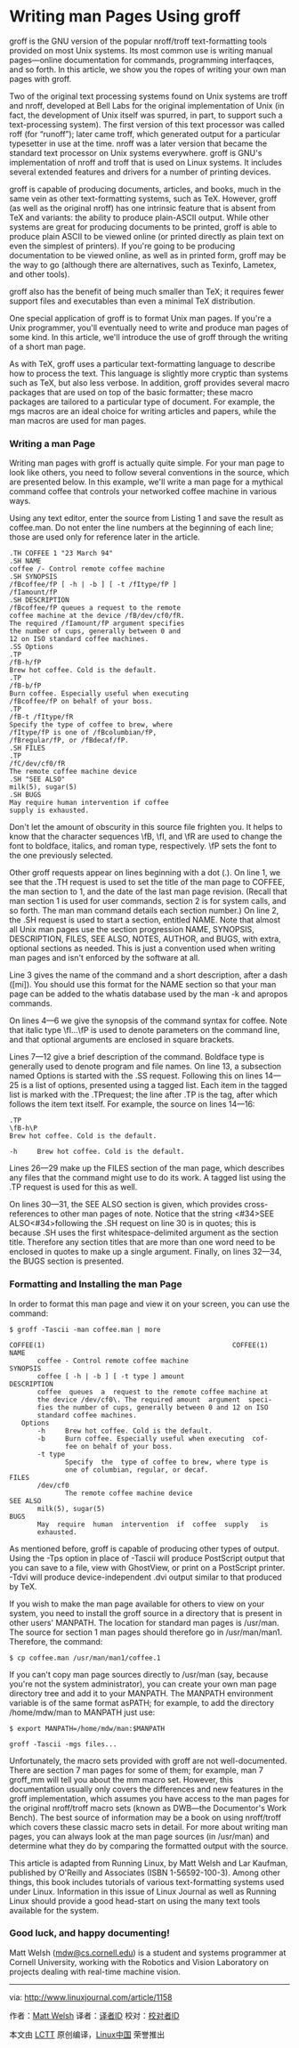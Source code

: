 Writing man Pages Using groff
===================

groff is the GNU version of the popular nroff/troff text-formatting tools provided on most Unix systems. Its most common use is writing manual pages—online documentation for commands, programming interfaqces, and so forth. In this article, we show you the ropes of writing your own man pages with groff.

Two of the original text processing systems found on Unix systems are troff and nroff, developed at Bell Labs for the original implementation of Unix (in fact, the development of Unix itself was spurred, in part, to support such a text-processing system). The first version of this text processor was called roff (for “runoff”); later came troff, which generated output for a particular typesetter in use at the time. nroff was a later version that became the standard text processor on Unix systems everywhere. groff is GNU's implementation of nroff and troff that is used on Linux systems. It includes several extended features and drivers for a number of printing devices.

groff is capable of producing documents, articles, and books, much in the same vein as other text-formatting systems, such as TeX. However, groff (as well as the original nroff) has one intrinsic feature that is absent from TeX and variants: the ability to produce plain-ASCII output. While other systems are great for producing documents to be printed, groff is able to produce plain ASCII to be viewed online (or printed directly as plain text on even the simplest of printers). If you're going to be producing documentation to be viewed online, as well as in printed form, groff may be the way to go (although there are alternatives, such as Texinfo, Lametex, and other tools).

groff also has the benefit of being much smaller than TeX; it requires fewer support files and executables than even a minimal TeX distribution.

One special application of groff is to format Unix man pages. If you're a Unix programmer, you'll eventually need to write and produce man pages of some kind. In this article, we'll introduce the use of groff through the writing of a short man page.

As with TeX, groff uses a particular text-formatting language to describe how to process the text. This language is slightly more cryptic than systems such as TeX, but also less verbose. In addition, groff provides several macro packages that are used on top of the basic formatter; these macro packages are tailored to a particular type of document. For example, the mgs macros are an ideal choice for writing articles and papers, while the man macros are used for man pages.

### Writing a man Page

Writing man pages with groff is actually quite simple. For your man page to look like others, you need to follow several conventions in the source, which are presented below. In this example, we'll write a man page for a mythical command coffee that controls your networked coffee machine in various ways.

Using any text editor, enter the source from Listing 1 and save the result as coffee.man. Do not enter the line numbers at the beginning of each line; those are used only for reference later in the article.

```
.TH COFFEE 1 "23 March 94"
.SH NAME
coffee /- Control remote coffee machine
.SH SYNOPSIS
/fBcoffee/fP [ -h | -b ] [ -t /fItype/fP ]
/fIamount/fP
.SH DESCRIPTION
/fBcoffee/fP queues a request to the remote
coffee machine at the device /fB/dev/cf0/fR.
The required /fIamount/fP argument specifies
the number of cups, generally between 0 and
12 on ISO standard coffee machines.
.SS Options
.TP
/fB-h/fP
Brew hot coffee. Cold is the default.
.TP
/fB-b/fP
Burn coffee. Especially useful when executing
/fBcoffee/fP on behalf of your boss.
.TP
/fB-t /fItype/fR
Specify the type of coffee to brew, where
/fItype/fP is one of /fBcolumbian/fP,
/fBregular/fP, or /fBdecaf/fP.
.SH FILES
.TP
/fC/dev/cf0/fR
The remote coffee machine device
.SH "SEE ALSO"
milk(5), sugar(5)
.SH BUGS
May require human intervention if coffee
supply is exhausted.
```

Don't let the amount of obscurity in this source file frighten you. It helps to know that the character sequences \fB, \fI, and \fR are used to change the font to boldface, italics, and roman type, respectively. \fP sets the font to the one previously selected.

Other groff requests appear on lines beginning with a dot (.). On line 1, we see that the .TH request is used to set the title of the man page to COFFEE, the man section to 1, and the date of the last man page revision. (Recall that man section 1 is used for user commands, section 2 is for system calls, and so forth. The man man command details each section number.) On line 2, the .SH request is used to start a section, entitled NAME. Note that almost all Unix man pages use the section progression NAME, SYNOPSIS, DESCRIPTION, FILES, SEE ALSO, NOTES, AUTHOR, and BUGS, with extra, optional sections as needed. This is just a convention used when writing man pages and isn't enforced by the software at all.

Line 3 gives the name of the command and a short description, after a dash ([mi]). You should use this format for the NAME section so that your man page can be added to the whatis database used by the man -k and apropos commands.

On lines 4—6 we give the synopsis of the command syntax for coffee. Note that italic type \fI...\fP is used to denote parameters on the command line, and that optional arguments are enclosed in square brackets.

Lines 7—12 give a brief description of the command. Boldface type is generally used to denote program and file names. On line 13, a subsection named Options is started with the .SS request. Following this on lines 14—25 is a list of options, presented using a tagged list. Each item in the tagged list is marked with the .TPrequest; the line after .TP is the tag, after which follows the item text itself. For example, the source on lines 14—16:

```
.TP
\fB-h\P
Brew hot coffee. Cold is the default.
```

```
-h     Brew hot coffee. Cold is the default.
```

Lines 26—29 make up the FILES section of the man page, which describes any files that the command might use to do its work. A tagged list using the .TP request is used for this as well.

On lines 30—31, the SEE ALSO section is given, which provides cross-references to other man pages of note. Notice that the string <\#34>SEE ALSO<\#34>following the .SH request on line 30 is in quotes; this is because .SH uses the first whitespace-delimited argument as the section title. Therefore any section titles that are more than one word need to be enclosed in quotes to make up a single argument. Finally, on lines 32—34, the BUGS section is presented.

### Formatting and Installing the man Page

In order to format this man page and view it on your screen, you can use the command:

```
$ groff -Tascii -man coffee.man | more
```

```
COFFEE(1)                                               COFFEE(1)
NAME
       coffee - Control remote coffee machine
SYNOPSIS
       coffee [ -h | -b ] [ -t type ] amount
DESCRIPTION
       coffee  queues  a  request to the remote coffee machine at
       the device /dev/cf0\. The required amount  argument  speci-
       fies the number of cups, generally between 0 and 12 on ISO
       standard coffee machines.
   Options
       -h     Brew hot coffee. Cold is the default.
       -b     Burn coffee. Especially useful when executing  cof-
              fee on behalf of your boss.
       -t type
              Specify  the  type of coffee to brew, where type is
              one of columbian, regular, or decaf.
FILES
       /dev/cf0
              The remote coffee machine device
SEE ALSO
       milk(5), sugar(5)
BUGS
       May  require  human  intervention  if  coffee  supply   is
       exhausted.
```

As mentioned before, groff is capable of producing other types of output. Using the -Tps option in place of -Tascii will produce PostScript output that you can save to a file, view with GhostView, or print on a PostScript printer. -Tdvi will produce device-independent .dvi output similar to that produced by TeX.

If you wish to make the man page available for others to view on your system, you need to install the groff source in a directory that is present in other users' MANPATH. The location for standard man pages is /usr/man. The source for section 1 man pages should therefore go in /usr/man/man1\. Therefore, the command:

```
$ cp coffee.man /usr/man/man1/coffee.1
```

If you can't copy man page sources directly to /usr/man (say, because you're not the system administrator), you can create your own man page directory tree and add it to your MANPATH. The MANPATH environment variable is of the same format asPATH; for example, to add the directory /home/mdw/man to MANPATH just use:

```
$ export MANPATH=/home/mdw/man:$MANPATH
```

```
groff -Tascii -mgs files...
```

Unfortunately, the macro sets provided with groff are not well-documented. There are section 7 man pages for some of them; for example, man 7 groff_mm will tell you about the mm macro set. However, this documentation usually only covers the differences and new features in the groff implementation, which assumes you have access to the man pages for the original nroff/troff macro sets (known as DWB—the Documentor's Work Bench). The best source of information may be a book on using nroff/troff which covers these classic macro sets in detail. For more about writing man pages, you can always look at the man page sources (in /usr/man) and determine what they do by comparing the formatted output with the source.

This article is adapted from Running Linux, by Matt Welsh and Lar Kaufman, published by O'Reilly and Associates (ISBN 1-56592-100-3). Among other things, this book includes tutorials of various text-formatting systems used under Linux. Information in this issue of Linux Journal as well as Running Linux should provide a good head-start on using the many text tools available for the system.

### Good luck, and happy documenting!

Matt Welsh ([mdw@cs.cornell.edu][1]) is a student and systems programmer at Cornell University, working with the Robotics and Vision Laboratory on projects dealing with real-time machine vision.

--------------------------------------------------------------------------------

via: http://www.linuxjournal.com/article/1158

作者：[Matt Welsh][a]
译者：[译者ID](https://github.com/译者ID)
校对：[校对者ID](https://github.com/校对者ID)

本文由 [LCTT](https://github.com/LCTT/TranslateProject) 原创编译，[Linux中国](https://linux.cn/) 荣誉推出

[a]:http://www.linuxjournal.com/user/800006
[1]:mailto:mdw@cs.cornell.edu